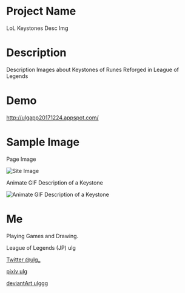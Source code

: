 # Project Name

LoL Keystones Desc Img

# Description

Description Images about Keystones of Runes Reforged in League of Legends

# Demo
http://ulgapp20171224.appspot.com/

# Sample Image

Page Image

![Site Image](https://i.imgur.com/4zIzMy4.png)

Animate GIF Description of a Keystone

![Animate GIF Description of a Keystone](https://i.imgur.com/ifUhR16.gif)

# Me

Playing Games and Drawing.

League of Legends (JP) ulg

[Twitter @ulg_](https://twitter.com/ulg_ "Twitter @ulg_")

[pixiv ulg](https://pixiv.me/ulg "pixiv ulg")

[deviantArt ulggg](https://ulggg.deviantart.com/ "deviantArt ulggg")
